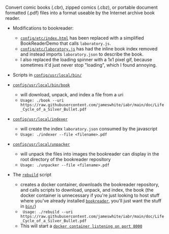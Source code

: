 Convert comic books (.cbr), zipped comics (.cbz), or portable document formatted (.pdf) files into a format useable by the Internet archive book reader.


  - Modifications to bookreader:
    - [`config/etc/index.html`](/config/etc/bookreader/index.html) has been replaced with a simplified BookReaderDemo that calls `laboratory.js`.
    - [`config/etc/laboratory.js`](/config/etc/bookreader/laboratory.js) has had the inline book index removed and instead imports `laboratory.json` to describe the book.
    - I also replaced the loading spinner with a 1x1 pixel gif, because sometimes it'd just never stop "loading", which I found annoying.

  - Scripts in [`config/usr/local/bin/`](/config/usr/local/bin)

  - [`config/usr/local/bin/book`](/config/usr/local/bin/book)
    - will download, unpack, and index a file from a uri
    - `Usage: ./book --uri https://raw.githubusercontent.com/jameswhite/iabr/main/doc/Life_Cycle_of_a_Silver_Bullet.pdf`

  - [`config/usr/local/indexer`](/config/usr/local/bin/indexer)
    - will create the index `laboratory.json` consumed by the javascript
    - `Usage: ./indexer --file <filename>.pdf`

  - [`config/usr/local/unpacker`](/config/usr/local/bin/unpacker)
    - will unpack the files into images the bookreader can display in the root directory of the bookreader repository
    - `Usage: ./unpacker --file <filename>.pdf`


  - The [`rebuild`](/rebuild) script
    - creates a docker container, downloads the bookreader repository, and calls scripts to download, unpack, and index, the book (the docker container is unnecessary if you're just looking to host stuff where you've already installed [`bookreader`](https://github.com/internetarchive/bookreader), you'll just want the stuff in [`bin/`](/bin))
    - ` Usage: ./rebuild --uri https://raw.githubusercontent.com/jameswhite/iabr/main/doc/Life_Cycle_of_a_Silver_Bullet.pdf`
    - This will start a [`docker container listening on port 8000`](https://127.0.0.1:8000)
